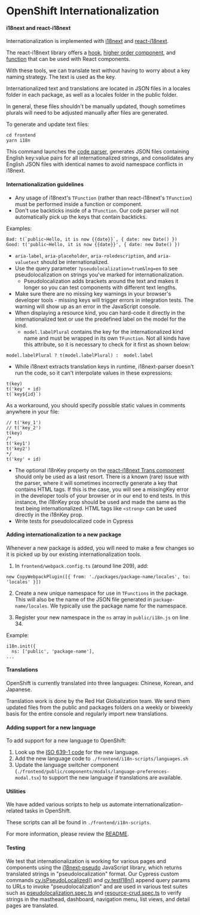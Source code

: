 # OpenShift Internationalization

#### i18next and react-i18next

Internationalization is implemented with [i18next](https://www.i18next.com/) and [react-i18next](https://react.i18next.com/).

The react-i18next library offers a [hook](https://react.i18next.com/latest/usetranslation-hook), [higher order component](https://react.i18next.com/latest/withtranslation-hoc), and [function](https://react.i18next.com/latest/trans-component) that can be used with React components.

With these tools, we can translate text without having to worry about a key naming strategy. The text is used as the key.

Internationalized text and translations are located in JSON files in a locales folder in each package, as well as a locales folder in the public folder.

In general, these files shouldn't be manually updated, though sometimes plurals will need to be adjusted manually
after files are generated.

To generate and update text files:
```
cd frontend
yarn i18n
```

This command launches the [code parser](https://github.com/i18next/i18next-parser), generates JSON files containing English key:value pairs for all internationalized strings, and consolidates any English JSON files with identical names to avoid namespace conflicts in i18next.

#### Internationalization guidelines

* Any usage of i18next's `TFunction` (rather than react-i18next's `TFunction`) must be performed inside a function or component.
* Don't use backticks inside of a `TFunction`. Our code parser will not automatically pick up the keys that contain backticks.

Examples:
```
Bad: t(`public~Hello, it is now {{date}}`, { date: new Date() })
Good: t('public~Hello, it is now {{date}}', { date: new Date() })
```

* `aria-label`, `aria-placeholder`, `aria-roledescription`, and `aria-valuetext` should be internationalized.
* Use the query parameter `?pseudolocalization=true&lng=en` to see pseudolocalization on strings you've marked for internationalization.
    * Pseudolocalization adds brackets around the text and makes it longer so you can test components with different text lengths.
* Make sure there are no missing key warnings in your browser's developer tools - missing keys will trigger errors in integration tests. The warning will show up as an error in the JavaScript console.
* When displaying a resource kind, you can hard-code it directly in the internationalized text or use the predefined label on the model for the kind.
    * `model.labelPlural` contains the key for the internationalized kind name and must be wrapped in its own `TFunction`. Not all kinds have this attribute, so it is necessary to check for it first as shown below:
```
model.labelPlural ? t(model.labelPlural) :  model.label
```
* While i18next extracts translation keys in runtime, i18next-parser doesn't run the code, so it can't interpolate values in these expressions:

```
t(key)
t('key' + id)
t(`key${id}`)
```

As a workaround, you should specify possible static values in comments anywhere in your file:
```
// t('key_1')
// t('key_2')
t(key)
/*
t('key1')
t('key2')
*/
t('key' + id)
```

* The optional i18nKey property on the [react-i18next Trans component](https://react.i18next.com/latest/trans-component) should only be used as a last resort. There is a known (rare) issue with the parser, where it will sometimes incorrectly generate a key that contains HTML tags. If this is the case, you will see a missingKey error in the developer tools of your browser or in our end to end tests. In this instance, the i18nKey prop should be used and made the same as the text being internationalized. HTML tags like `<strong>` can be used directly in the i18nKey prop.
* Write tests for pseudolocalized code in Cypress

#### Adding internationalization to a new package
Whenever a new package is added, you will need to make a few changes so it is picked up by our existing internationalization tools.

1. In `frontend/webpack.config.ts` (around line 209), add:
```
new CopyWebpackPlugin([{ from: './packages/package-name/locales', to: 'locales' }])
```

2. Create a new unique namespace for use in `TFunctions` in the package. This will also be the name of the JSON file generated in `package-name/locales`. We typically use the package name for the namespace.

3. Register your new namespace in the `ns` array in `public/i18n.js` on line 34.

Example:
```
i18n.init({
  ns: ['public', 'package-name'],
...
```

#### Translations

OpenShift is currently translated into three languages: Chinese, Korean, and Japanese.

Translation work is done by the Red Hat Globalization team. We send them updated files from the public and packages folders on a weekly or biweekly basis for the entire console and regularly import new translations.

#### Adding support for a new language

To add support for a new language to OpenShift:
1. Look up the [ISO 639-1 code](https://www.loc.gov/standards/iso639-2/php/code_list.php) for the new language.
2. Add the new language code to `./frontend/i18n-scripts/languages.sh`
3. Update the language switcher component (`./frontend/public/components/modals/language-preferences-modal.tsx`) to support the new language if translations are available.

#### Utilities
We have added various scripts to help us automate internationalization-related tasks in OpenShift.

These scripts can all be found in `./frontend/i18n-scripts`.

For more information, please review the [README](./frontend/i18n-scripts/README.md).

#### Testing
We test that internationalization is working for various pages and components using the [i18next-pseudo](https://github.com/MattBoatman/i18next-pseudo) JavaScript library, which returns translated strings in "pseudolocalization" format. Our Cypress custom commands [cy.isPseudoLocalized()](https://github.com/openshift/console/blob/9c930b7b411f5e88f2f890639159e09bdadb78dc/frontend/packages/integration-tests-cypress/support/i18n.ts#L45) and [cy.testI18n()](https://github.com/openshift/console/blob/9c930b7b411f5e88f2f890639159e09bdadb78dc/frontend/packages/integration-tests-cypress/support/i18n.ts#L13) append query params to URLs to invoke "pseudolocalization" and are used in various test suites such as [pseudolocalization.spec.ts](https://github.com/openshift/console/blob/1072d1bf6007fcd50dffd57219c300d3fe882e8b/frontend/packages/integration-tests-cypress/tests/i18n/pseudolocalization.spec.ts#L29) and [resource-crud.spec.ts](https://github.com/openshift/console/blob/12d9a30211a86a4979effb80c7cc8af8a68fd4a4/frontend/packages/integration-tests-cypress/tests/crud/resource-crud.spec.ts#L141) to verify strings in the masthead, dashboard, navigation menu, list views, and detail pages are translated.      
